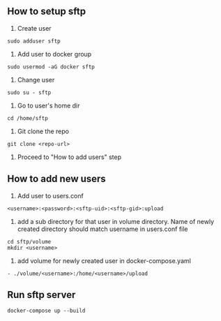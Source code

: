 ## How to setup sftp ##

1. Create user

```sudo adduser sftp```

1. Add user to docker group

```sudo usermod -aG docker sftp```

1. Change user

```sudo su - sftp```

1. Go to user's home dir

```cd /home/sftp```

1. Git clone the repo

```git clone <repo-url>```

1. Proceed to "How to add users" step


## How to add new users ##

1. Add user to users.conf 

```<username>:<password>:<sftp-uid>:<sftp-gid>:upload```

1. add a sub directory for that user in volume directory. Name of newly created directory should match username in users.conf file

```
cd sftp/volume
mkdir <username>
```

1. add volume for newly created user in docker-compose.yaml

```- ./volume/<username>:/home/<username>/upload```


## Run sftp server ##

```
docker-compose up --build
```

